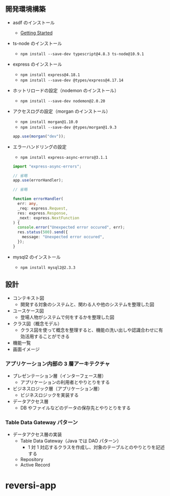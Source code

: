 ## 開発環境構築

- asdf のインストール
  - [Getting Started](https://asdf-vm.com/guide/getting-started.html)
- ts-node のインストール<br>
  - `npm install --save-dev typescript@4.8.3 ts-node@10.9.1`
- express のインストール
  - `npm install express@4.18.1`
  - `npm install --save-dev @types/express@4.17.14`
- ホットリロードの設定（nodemon のインストール）
  - `npm install --save-dev nodemon@2.0.20`
- アクセスログの設定（morgan のインストール）
  - `npm install morgan@1.10.0`
  - `npm install --save-dev @types/morgan@1.9.3`
  ```typescript
  app.use(morgan("dev"));
  ```
- エラーハンドリングの設定

  - `npm install express-async-errors@3.1.1`

  ```typescript
  import "express-async-errors";

  // 省略
  app.use(errorHandler);

  // 省略

  function errorHandler(
    err: any,
    _req: express.Request,
    res: express.Response,
    _next: express.NextFunction
  ) {
    console.error("Unexpected error occured", err);
    res.status(500).send({
      message: "Unexpected error occured",
    });
  }
  ```

- mysql2 のインストール
  - `npm install mysql2@2.3.3`

## 設計

- コンテキスト図
  - 開発する対象のシステムと、関わる人や他のシステムを整理した図
- ユースケース図
  - 登場人物がシステムで何をするかを整理した図
- クラス図（概念モデル）
  - クラス図を使って概念を整理すると、機能の洗い出しや認識合わせに有効活用することができる
- 機能一覧
- 画面イメージ

### アプリケーション内部の 3 層アーキテクチャ

- プレゼンテーション層（インターフェース層）
  - アプリケーションの利用者とやりとりをする
- ビジネスロジック層（アプリケーション層）
  - ビジネスロジックを実装する
- データアクセス層
  - DB やファイルなどのデータの保存先とやりとりをする

### Table Data Gateway パターン

- データアクセス層の実装
  - Table Data Gateway（Java では DAO パターン）
    - 1 対 1 対応するクラスを作成し、対象のテーブルとのやりとりを記述する
  - Repository
  - Active Record
# reversi-app
